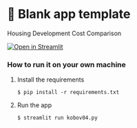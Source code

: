 # 🎈 Blank app template

Housing Development Cost Comparison

[![Open in Streamlit](https://static.streamlit.io/badges/streamlit_badge_black_white.svg)](https://kobov0.streamlit.app//)

### How to run it on your own machine

1. Install the requirements

   ```
   $ pip install -r requirements.txt
   ```

2. Run the app

   ```
   $ streamlit run kobov04.py
   ```
